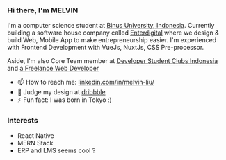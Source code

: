 ### Hi there, I'm MELVIN

<!--
**melvnl/melvnl** is a ✨ _special_ ✨ repository because its `README.md` (this file) appears on your GitHub profile. -->

I'm a computer science student at [Binus University, Indonesia](https://www.instagram.com/binusuniversityofficial/). Currently building a software house company called [Enterdigital](https://enterdigital-lab.com) where we design & build Web, Mobile App to make entrepreneurship easier. I'm experienced with Frontend Development with VueJs, NuxtJs, CSS Pre-processor.

Aside, I'm also Core Team member at [Developer Student Clubs Indonesia](https://dsc.community.dev/binus-university-anggrek-campus/) and [a Freelance Web Developer](https://enterdigital-lab.com/)

- 📫 How to reach me: [linkedin.com/in/melvin-liu/](https://www.linkedin.com/in/melvin-liu/)
- 🎨 Judge my design at [dribbble](https://dribbble.com/bymelvn)
- ⚡ Fun fact: I was born in Tokyo :)

### Interests
- React Native
- MERN Stack
- ERP and LMS seems cool ?
